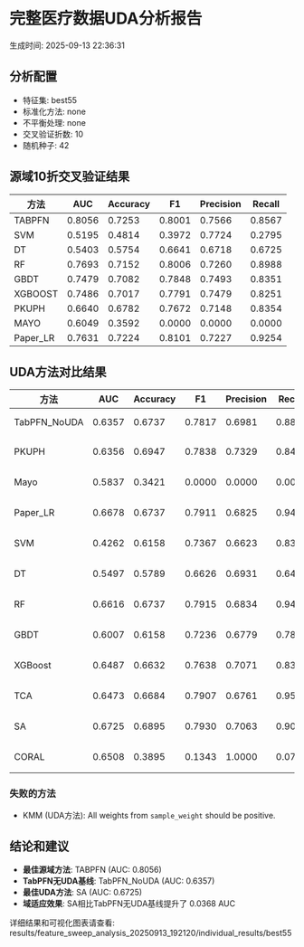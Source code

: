 # 完整医疗数据UDA分析报告

生成时间: 2025-09-13 22:36:31

## 分析配置

- 特征集: best55
- 标准化方法: none
- 不平衡处理: none
- 交叉验证折数: 10
- 随机种子: 42

## 源域10折交叉验证结果

| 方法 | AUC | Accuracy | F1 | Precision | Recall |
|------|-----|----------|----|-----------| -------|
| TABPFN | 0.8056 | 0.7253 | 0.8001 | 0.7566 | 0.8567 |
| SVM | 0.5195 | 0.4814 | 0.3972 | 0.7724 | 0.2795 |
| DT | 0.5403 | 0.5754 | 0.6641 | 0.6718 | 0.6725 |
| RF | 0.7693 | 0.7152 | 0.8006 | 0.7260 | 0.8988 |
| GBDT | 0.7479 | 0.7082 | 0.7848 | 0.7493 | 0.8351 |
| XGBOOST | 0.7486 | 0.7017 | 0.7791 | 0.7479 | 0.8251 |
| PKUPH | 0.6640 | 0.6782 | 0.7672 | 0.7148 | 0.8354 |
| MAYO | 0.6049 | 0.3592 | 0.0000 | 0.0000 | 0.0000 |
| Paper_LR | 0.7631 | 0.7224 | 0.8101 | 0.7227 | 0.9254 |

## UDA方法对比结果

| 方法 | AUC | Accuracy | F1 | Precision | Recall | 类型 |
|------|-----|----------|----|-----------| -------|------|
| TabPFN_NoUDA | 0.6357 | 0.6737 | 0.7817 | 0.6981 | 0.8880 | TabPFN基线 |
| PKUPH | 0.6356 | 0.6947 | 0.7838 | 0.7329 | 0.8474 | 传统基线 |
| Mayo | 0.5837 | 0.3421 | 0.0000 | 0.0000 | 0.0000 | 传统基线 |
| Paper_LR | 0.6678 | 0.6737 | 0.7911 | 0.6825 | 0.9429 | 传统基线 |
| SVM | 0.4262 | 0.6158 | 0.7367 | 0.6623 | 0.8391 | 机器学习基线 |
| DT | 0.5497 | 0.5789 | 0.6626 | 0.6931 | 0.6494 | 机器学习基线 |
| RF | 0.6616 | 0.6737 | 0.7915 | 0.6834 | 0.9423 | 机器学习基线 |
| GBDT | 0.6007 | 0.6158 | 0.7236 | 0.6779 | 0.7833 | 机器学习基线 |
| XGBoost | 0.6487 | 0.6632 | 0.7638 | 0.7071 | 0.8327 | 机器学习基线 |
| TCA | 0.6473 | 0.6684 | 0.7907 | 0.6761 | 0.9520 | UDA方法 |
| SA | 0.6725 | 0.6895 | 0.7930 | 0.7063 | 0.9040 | UDA方法 |
| CORAL | 0.6508 | 0.3895 | 0.1343 | 1.0000 | 0.0720 | UDA方法 |

### 失败的方法

- KMM (UDA方法): All weights from `sample_weight` should be positive.

## 结论和建议

- **最佳源域方法**: TABPFN (AUC: 0.8056)
- **TabPFN无UDA基线**: TabPFN_NoUDA (AUC: 0.6357)
- **最佳UDA方法**: SA (AUC: 0.6725)
- **域适应效果**: SA相比TabPFN无UDA基线提升了 0.0368 AUC

详细结果和可视化图表请查看: results/feature_sweep_analysis_20250913_192120/individual_results/best55